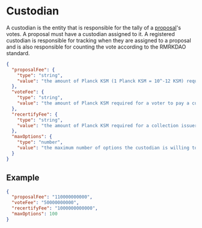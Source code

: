 # Custodian

A custodian is the entity that is responsible for the tally of a [proposal](proposal.md)'s votes. A proposal must have a custodian assigned to it.
A registered custodian is responsible for tracking when they are assigned to a proposal and is also responsible for counting the vote according to the RMRKDAO standard.

```json
{
  "proposalFee": {
    "type": "string",
    "value": "the amount of Planck KSM (1 Planck KSM = 10^-12 KSM) required for a collection issuer to pay a custodian to assign a proposal to that custodian. For example: 100000000000 is equal to 0.1 KSM."
  },
  "voteFee": {
    "type": "string",
    "value": "the amount of Planck KSM required for a voter to pay a custodian to ensure their vote is counted. For example 10000000000 = is equal to 0.01 KSM."
  },
  "recertifyFee": {
    "type": "string",
    "value": "the amount of Planck KSM required for a collection issuer to pay a custodian to recertify a count."
  },
  "maxOptions": {
    "type": "number",
    "value": "the maximum number of options the custodian is willing to accept in a proposal."
  }
}
```

## Example

```json
{
  "proposalFee": "110000000000",
  "voteFee": "50000000000",
  "recertifyFee": "1000000000000",
  "maxOptions": 100
}
```
